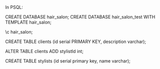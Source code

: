 In PSQL:

CREATE DATABASE hair_salon;
CREATE DATABASE hair_salon_test WITH TEMPLATE hair_salon;

\c hair_salon;

CREATE TABLE clients (id serial PRIMARY KEY, description varchar);

ALTER TABLE clients ADD stylistId int;

CREATE TABLE stylists (id serial primary key, name varchar);
